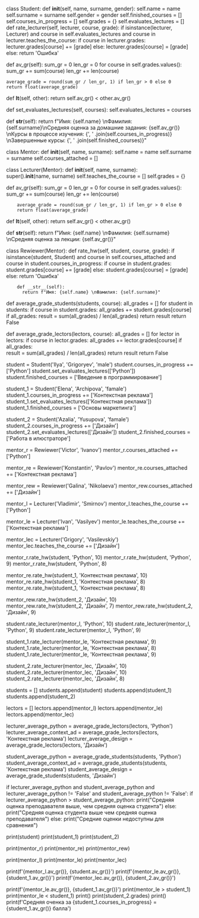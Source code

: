 class Student:
  def __init__(self, name, surname, gender):
      self.name = name
      self.surname = surname
      self.gender = gender
      self.finished_courses = []
      self.courses_in_progress = []
      self.grades = {}
      self.evaluates_lectures = []  
  def rate_lecturer(self, lecturer, course, grade):
      if isinstance(lecturer, Lecturer) and course in self.evaluates_lectures and course in lecturer.teaches_the_course:
          if course in lecturer.grades:
              lecturer.grades[course] += [grade]
          else:
              lecturer.grades[course] = [grade]
      else:
          return 'Ошибка'
  
  def av_gr(self):
    sum_gr = 0
    len_gr = 0
    for course in self.grades.values():
        sum_gr += sum(course)
        len_gr += len(course)

    average_grade = round(sum_gr / len_gr, 1) if len_gr > 0 else 0
    return float(average_grade)  
  def __lt__(self, other):
    return self.av_gr() < other.av_gr()
  
  def set_evaluates_lectures(self, courses):
    self.evaluates_lectures = courses
  
  def __str__(self):
    return f"Имя: {self.name} \nФамилия: {self.surname}\nСредняя оценка за домашние задания: {self.av_gr()} \nКурсы в процессе изучения: {', ' .join(self.courses_in_progress)} \nЗавершенные курсы: {', ' .join(self.finished_courses)}"



class Mentor:
  def __init__(self, name, surname):
      self.name = name
      self.surname = surname
      self.courses_attached = []



class Lecturer(Mentor):
  def __init__(self, name, surname):  
      super().__init__(name, surname)
      self.teaches_the_course = []
      self.grades = {} 
    
  def av_gr(self):
        sum_gr = 0
        len_gr = 0
        for course in self.grades.values():
          sum_gr += sum(course)
          len_gr += len(course)

        average_grade = round(sum_gr / len_gr, 1) if len_gr > 0 else 0
        return float(average_grade)
      
  def __lt__(self, other):
      return self.av_gr() < other.av_gr()
      
  def __str__(self):
      return f"Имя: {self.name} \nФамилия: {self.surname} \nСредняя оценка за лекции: {self.av_gr()}"
      
      

class Rewiewer(Mentor):
        def rate_hw(self, student, course, grade):
          if isinstance(student, Student) and course in self.courses_attached and course in student.courses_in_progress:
              if course in student.grades:
                  student.grades[course] += [grade]
              else:
                  student.grades[course] = [grade]
          else:
              return 'Ошибка'
          
          
        
        def __str__(self):
          return f"Имя: {self.name} \nФамилия: {self.surname}"


       
def average_grade_students(students, course):
    all_grades = []
    for student in students:
        if course in student.grades:
          all_grades += student.grades[course]  
        if all_grades:
            result = sum(all_grades) / len(all_grades)
            return result
        return False

def average_grade_lectors(lectors, course):
    all_grades = []
    for lector in lectors:
      if course in lector.grades:
        all_grades += lector.grades[course]
      if all_grades:  
        result = sum(all_grades) / len(all_grades)
        return result
      return False
    



student = Student('Ilya', 'Grigoryev', 'male')
student.courses_in_progress += ['Python']
student.set_evaluates_lectures(['Python'])
student.finished_courses = ['Введение в программирование']

student_1 = Student('Elena', 'Archipova', 'famale')
student_1.courses_in_progress += ['Контекстная реклама']
student_1.set_evaluates_lectures(['Контекстная реклама'])
student_1.finished_courses = ['Основы маркетинга']

student_2 = Student('Azalia', 'Yusupova', 'famale')
student_2.courses_in_progress += ['Дизайн']
student_2.set_evaluates_lectures(['Дизайн'])
student_2.finished_courses = ['Работа в илюстраторе']

mentor_r = Rewiewer('Victor', 'Ivanov')
mentor_r.courses_attached += ['Python']

mentor_re = Rewiewer('Konstantin', 'Pavlov')
mentor_re.courses_attached += ['Контекстная реклама']

mentor_rew = Rewiewer('Galina', 'Nikolaeva')
mentor_rew.courses_attached += ['Дизайн']

mentor_l = Lecturer('Vladimir', 'Smirnov')
mentor_l.teaches_the_course += ['Python']

mentor_le = Lecturer('Ivan', 'Vasilyev')
mentor_le.teaches_the_course += ['Контекстная реклама']

mentor_lec = Lecturer('Grigory', 'Vasilevskiy')
mentor_lec.teaches_the_course += ['Дизайн']

mentor_r.rate_hw(student, 'Python', 10)
mentor_r.rate_hw(student, 'Python', 9)
mentor_r.rate_hw(student, 'Python', 8)

mentor_re.rate_hw(student_1, 'Контекстная реклама', 10)
mentor_re.rate_hw(student_1, 'Контекстная реклама', 8)
mentor_re.rate_hw(student_1, 'Контекстная реклама', 8)

mentor_rew.rate_hw(student_2, 'Дизайн', 10)
mentor_rew.rate_hw(student_2, 'Дизайн', 7)
mentor_rew.rate_hw(student_2, 'Дизайн', 9)

student.rate_lecturer(mentor_l, 'Python', 10)
student.rate_lecturer(mentor_l, 'Python', 9)
student.rate_lecturer(mentor_l, 'Python', 9)

student_1.rate_lecturer(mentor_le, 'Контекстная реклама', 9)
student_1.rate_lecturer(mentor_le, 'Контекстная реклама', 8)
student_1.rate_lecturer(mentor_le, 'Контекстная реклама', 9)

student_2.rate_lecturer(mentor_lec, 'Дизайн', 10)
student_2.rate_lecturer(mentor_lec, 'Дизайн', 10)
student_2.rate_lecturer(mentor_lec, 'Дизайн', 8)

students = []
students.append(student)
students.append(student_1)
students.append(student_2)

lectors = []
lectors.append(mentor_l)
lectors.append(mentor_le)
lectors.append(mentor_lec)

lecturer_average_python = average_grade_lectors(lectors, 'Python')
lecturer_average_context_ad = average_grade_lectors(lectors, 'Контекстная реклама')
lecturer_average_design = average_grade_lectors(lectors, 'Дизайн')

student_average_python = average_grade_students(students, 'Python')
student_average_context_ad = average_grade_students(students, 'Контекстная реклама')
student_average_design = average_grade_students(students, 'Дизайн')

if lecturer_average_python and student_average_python and lecturer_average_python != 'False' and student_average_python != 'False':
  if lecturer_average_python > student_average_python:
      print("Средняя оценка преподавателя выше, чем средняя оценка студента")
  else:
      print("Средняя оценка студента выше чем средняя оценка преподавателя")
else:
  print("Средние оценки недоступны для сравнения")

print(student)
print(student_1)
print(student_2)

print(mentor_r)
print(mentor_re)
print(mentor_rew)

print(mentor_l)
print(mentor_le)
print(mentor_lec)

print(f'{mentor_l.av_gr()}, {student.av_gr()}')
print(f'{mentor_le.av_gr()}, {student_1.av_gr()}')
print(f'{mentor_lec.av_gr()}, {student_2.av_gr()}')


print(f'{mentor_le.av_gr()}, {student_1.av_gr()}')
print(mentor_le > student_1)
print(mentor_le < student_1)
print()
print(student_2.grades)
print()
print(f'Средняя оченка за {student_1.courses_in_progress} = {student_1.av_gr()} балла')